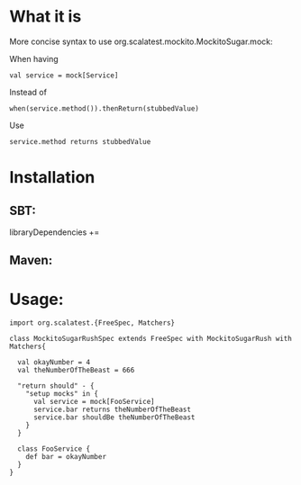# What it is

More concise syntax to use org.scalatest.mockito.MockitoSugar.mock:

When having
```
val service = mock[Service]
```
Instead of
```
when(service.method()).thenReturn(stubbedValue)
```
Use 
```
service.method returns stubbedValue
```

# Installation
## SBT:
libraryDependencies +=

## Maven:

# Usage:

```
import org.scalatest.{FreeSpec, Matchers}

class MockitoSugarRushSpec extends FreeSpec with MockitoSugarRush with Matchers{

  val okayNumber = 4
  val theNumberOfTheBeast = 666

  "return should" - {
    "setup mocks" in {
      val service = mock[FooService]
      service.bar returns theNumberOfTheBeast
      service.bar shouldBe theNumberOfTheBeast
    }
  }

  class FooService {
    def bar = okayNumber
  }
}
```
